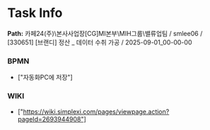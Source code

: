 # Task Info

**Path:** 카페24(주)\본사사업장\[CG]MI본부\MIH그룹\밸류업팀 / smlee06 / [330651] [브랜디] 정산 _ 데이터 수취 가공 / 2025-09-01_00-00-00

### BPMN
- ["자동화PC에 저장"]

### WIKI
- ["https://wiki.simplexi.com/pages/viewpage.action?pageId=2693944908"]

